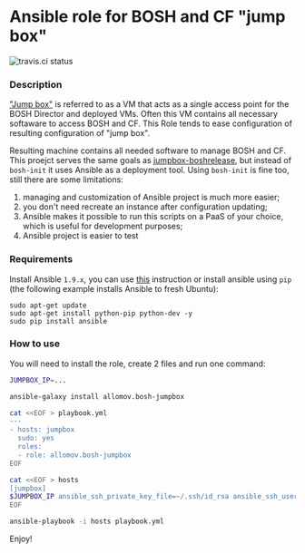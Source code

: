# Ansible role for BOSH and CF "jump box"

![travis.ci status](https://travis-ci.org/allomov/ansible-role-cf-bosh-jumpbox.svg?branch=master)

### Description

["Jump box"](https://bosh.io/docs/terminology.html#jumpbox) is referred to as a VM that acts as a single access point for the BOSH Director and deployed VMs. Often this VM contains all necessary softaware to access BOSH and CF. This Role tends to ease configuration of resulting configuration of "jump box".

Resulting machine contains all needed software to manage BOSH and CF. This proejct serves the same goals as [jumpbox-boshrelease](https://github.com/cloudfoundry-community/jumpbox-boshrelease), but instead of `bosh-init` it uses Ansible as a deployment tool. Using `bosh-init` is fine too, still there are some limitations:

1. managing and customization of Ansible project is much more easier;
1. you don't need recreate an instance after configuration updating;
1. Ansible makes it possible to run this scripts on a PaaS of your choice, which is useful for development purposes;
1. Ansible project is easier to test

### Requirements

Install Ansible `1.9.x`, you can use [this](http://docs.ansible.com/ansible/intro_installation.html) instruction or install ansible using `pip` (the following example installs Ansible to fresh Ubuntu):
```
sudo apt-get update
sudo apt-get install python-pip python-dev -y
sudo pip install ansible
```

### How to use

You will need to install the role, create 2 files and run one command:

```bash
JUMPBOX_IP=...

ansible-galaxy install allomov.bosh-jumpbox

cat <<EOF > playbook.yml
---
- hosts: jumpbox
  sudo: yes
  roles: 
  - role: allomov.bosh-jumpbox
EOF

cat <<EOF > hosts
[jumpbox]
$JUMPBOX_IP ansible_ssh_private_key_file=~/.ssh/id_rsa ansible_ssh_user=ubuntu
EOF

ansible-playbook -i hosts playbook.yml
```

Enjoy!
